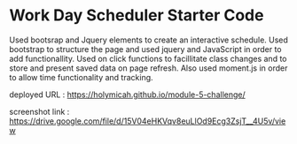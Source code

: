 # Work Day Scheduler Starter Code
Used bootsrap and Jquery elements to create an interactive schedule. Used bootstrap to structure the page and used jquery and JavaScript in order to add functionallity. Used on click functions to facillitate class changes and to store and present saved data on page refresh. Also used moment.js in order to allow time functionality and tracking. 

deployed URL : https://holymicah.github.io/module-5-challenge/

screenshot link : https://drive.google.com/file/d/15V04eHKVqv8euLlOd9Ecg3ZsjT__4U5v/view
